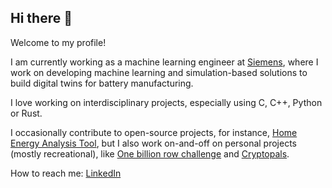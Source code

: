 ## Hi there 👋

<!--
**debajyotid2/debajyotid2** is a ✨ _special_ ✨ repository because its `README.md` (this file) appears on your GitHub profile.

Here are some ideas to get you started:

- 🔭 I’m currently working on ...
- 🌱 I’m currently learning ...
- 👯 I’m looking to collaborate on ...
- 🤔 I’m looking for help with ...
- 💬 Ask me about ...
- 📫 How to reach me: ...
- 😄 Pronouns: ...
- ⚡ Fun fact: ...
-->

Welcome to my profile! 

I am currently working as a machine learning engineer at [Siemens](https://www.siemens.com/us/en/industries/battery-manufacturing.html), where I work on developing machine learning and simulation-based solutions to build digital twins for battery manufacturing. 

I love working on interdisciplinary projects, especially using C, C++, Python or Rust. 

I occasionally contribute to open-source projects, for instance, [Home Energy Analysis Tool](https://github.com/codeforboston/home-energy-analysis-tool), but I also work on-and-off on personal projects (mostly recreational), like [One billion row challenge](https://github.com/debajyotid2/one-billion-row-challenge) and [Cryptopals](https://github.com/debajyotid2/cryptopals).

How to reach me: [LinkedIn](https://www.linkedin.com/in/debajyotid2)
